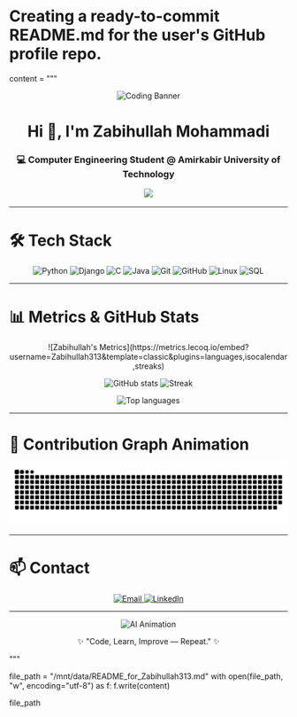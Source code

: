 # Creating a ready-to-commit README.md for the user's GitHub profile repo.
content = """<!-- Banner -->
<p align="center">
  <img src="https://raw.githubusercontent.com/Zabihullah313/Zabihullah313/main/banner.gif" alt="Coding Banner" width="800"/>
</p>

<!-- Intro -->
<h1 align="center">Hi 👋, I'm Zabihullah Mohammadi</h1>
<h3 align="center">💻 Computer Engineering Student @ Amirkabir University of Technology</h3>

<p align="center">
  <img src="https://readme-typing-svg.herokuapp.com?color=00f7ff&size=22&center=true&vCenter=true&width=600&lines=AI+Enthusiast;Machine+Learning+Explorer;Backend+Developer;Open+Source+Contributor;Always+Learning+%26+Building"/>
</p>

---

# 🛠️ Tech Stack

<p align="center">
  <!-- Languages -->
  <img src="https://cdn.jsdelivr.net/gh/devicons/devicon/icons/python/python-original.svg" alt="Python" width="48" height="48" title="Python"/>
  <img src="https://cdn.jsdelivr.net/gh/devicons/devicon/icons/django/django-plain.svg" alt="Django" width="48" height="48" title="Django"/>
  <img src="https://cdn.jsdelivr.net/gh/devicons/devicon/icons/c/c-original.svg" alt="C" width="48" height="48" title="C"/>
  <img src="https://cdn.jsdelivr.net/gh/devicons/devicon/icons/java/java-original.svg" alt="Java" width="48" height="48" title="Java"/>
  <!-- Tools -->
  <img src="https://cdn.jsdelivr.net/gh/devicons/devicon/icons/git/git-original.svg" alt="Git" width="48" height="48" title="Git"/>
  <img src="https://cdn.jsdelivr.net/gh/devicons/devicon/icons/github/github-original.svg" alt="GitHub" width="48" height="48" title="GitHub"/>
  <img src="https://cdn.jsdelivr.net/gh/devicons/devicon/icons/linux/linux-original.svg" alt="Linux" width="48" height="48" title="Linux"/>
  <img src="https://skillicons.dev/icons?i=mysql" alt="SQL" width="48" height="48" title="SQL"/>
</p>

---

# 📊 Metrics & GitHub Stats

<p align="center">
  <!-- Metrics embed (customize template/plugins via metrics.lecoq.io if you want) -->
  ![Zabihullah's Metrics](https://metrics.lecoq.io/embed?username=Zabihullah313&template=classic&plugins=languages,isocalendar,streaks)
</p>

<p align="center">
  <img src="https://github-readme-stats.vercel.app/api?username=Zabihullah313&show_icons=true&theme=tokyonight" alt="GitHub stats" height="170"/>
  <img src="https://github-readme-streak-stats.herokuapp.com/?user=Zabihullah313&theme=tokyonight" alt="Streak" height="170"/>
</p>

<p align="center">
  <img src="https://github-readme-stats.vercel.app/api/top-langs/?username=Zabihullah313&layout=compact&theme=tokyonight" alt="Top languages" height="170"/>
</p>

---

# 🐍 Contribution Graph Animation

<p align="center">
  <img src="https://github.com/Platane/snk/raw/output/github-contribution-grid-snake.svg" alt="snake animation"/>
</p>

---

# 📫 Contact

<p align="center">
  <a href="mailto:zabihullahmohammadi313@gmail.com">
    <img src="https://img.shields.io/badge/Email-D14836?style=for-the-badge&logo=gmail&logoColor=white" alt="Email"/>
  </a>
  <a href="https://www.linkedin.com/in/zabihullah-mohammadi-97910737a?utm_source=share&utm_campaign=share_via&utm_content=profile&utm_medium=android_app">
    <img src="https://img.shields.io/badge/LinkedIn-0077B5?style=for-the-badge&logo=linkedin&logoColor=white" alt="LinkedIn"/>
  </a>
</p>

---

<p align="center">
  <img src="https://raw.githubusercontent.com/Zabihullah313/Zabihullah313/main/ai-animation.gif" alt="AI Animation" width="500"/>
</p>

<p align="center">✨ "Code, Learn, Improve — Repeat." ✨</p>
"""

file_path = "/mnt/data/README_for_Zabihullah313.md"
with open(file_path, "w", encoding="utf-8") as f:
    f.write(content)

file_path

